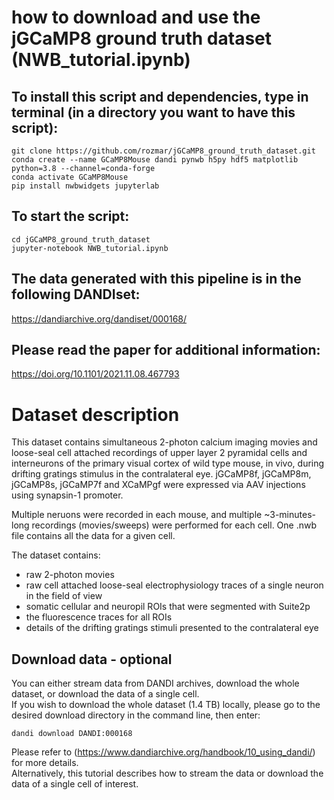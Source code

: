 # how to download and use the jGCaMP8 ground truth dataset (NWB_tutorial.ipynb)

## To install this script and dependencies, type in terminal (in a directory you want to have this script):
```
git clone https://github.com/rozmar/jGCaMP8_ground_truth_dataset.git
conda create --name GCaMP8Mouse dandi pynwb h5py hdf5 matplotlib python=3.8 --channel=conda-forge
conda activate GCaMP8Mouse
pip install nwbwidgets jupyterlab
```
## To start the script:
```
cd jGCaMP8_ground_truth_dataset
jupyter-notebook NWB_tutorial.ipynb
```
## The data generated with this pipeline is in the following DANDIset:
https://dandiarchive.org/dandiset/000168/

## Please read the paper for additional information:
https://doi.org/10.1101/2021.11.08.467793 

# Dataset description

This dataset contains simultaneous 2-photon calcium imaging movies and loose-seal cell attached recordings of upper layer 2 pyramidal cells and interneurons of the primary visual cortex of wild type mouse, in vivo, during drifting gratings stimulus in the contralateral eye.
jGCaMP8f, jGCaMP8m, jGCaMP8s, jGCaMP7f and XCaMPgf were expressed via AAV injections using synapsin-1 promoter.

Multiple neruons were recorded in each mouse, and multiple ~3-minutes-long recordings (movies/sweeps) were performed for each cell. One .nwb file contains all the data for a given cell. 

The dataset contains:
- raw 2-photon movies
- raw cell attached loose-seal electrophysiology traces of a single neuron in the field of view
- somatic cellular and neuropil ROIs that were segmented with Suite2p
- the fluorescence traces for all ROIs
- details of the drifting gratings stimuli presented to the contralateral eye


## Download data - optional
You can either stream data from DANDI archives, download the whole dataset, or download the data of a single cell. <br>
If you wish to download the whole dataset (1.4 TB) locally, please go to the desired download directory in the command line, then enter:
```
dandi download DANDI:000168
```
Please refer to (https://www.dandiarchive.org/handbook/10_using_dandi/) for more details. <br>
Alternatively, this tutorial describes how to stream the data or download the data of a single cell of interest.


